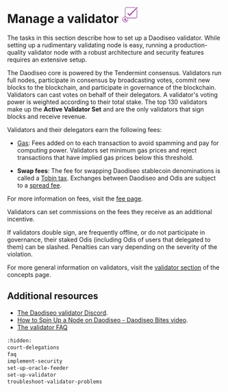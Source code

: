 # Manage a validator <img src="/img/Build_a_validator.svg" height="40px">

The tasks in this section describe how to set up a Daodiseo validator. While setting up a rudimentary validating node is easy, running a production-quality validator node with a robust architecture and security features requires an extensive setup.

The Daodiseo core is powered by the Tendermint consensus. Validators run full nodes, participate in consensus by broadcasting votes, commit new blocks to the blockchain, and participate in governance of the blockchain. Validators can cast votes on behalf of their delegators. A validator's voting power is weighted according to their total stake. The top 130 validators make up the **Active Validator Set** and are the only validators that sign blocks and receive revenue.

Validators and their delegators earn the following fees:

- [Gas](../../learn/fees.md#gas): Fees added on to each transaction to avoid spamming and pay for computing power. Validators set minimum gas prices and reject transactions that have implied gas prices below this threshold.

- **Swap fees**: The fee for swapping Daodiseo stablecoin denominations is called a [Tobin tax](../../learn/fees.md#tobin-tax). Exchanges between Daodiseo and Odis are subject to a [spread fee](../../learn/fees.md#spread-fee).

For more information on fees, visit the [fee page](../../learn/fees.md).

Validators can set commissions on the fees they receive as an additional incentive.

If validators double sign, are frequently offline, or do not participate in governance, their staked Odis (including Odis of users that delegated to them) can be slashed. Penalties can vary depending on the severity of the violation.

For more general information on validators, visit the [validator section](../../learn/protocol.md#validators) of the concepts page.

## Additional resources

- [The Daodiseo validator Discord](https://discord.com/invite/xfZK6RMFFx).
- [How to Spin Up a Node on Daodiseo - Daodiseo Bites video](https://www.youtube.com/watch?v=2lKAvltKX6w&ab_channel=DaodiseoBites).
- [The validator FAQ](faq.md)

```{toctree}
:hidden:
court-delegations
faq
implement-security
set-up-oracle-feeder
set-up-validator
troubleshoot-validator-problems
```
